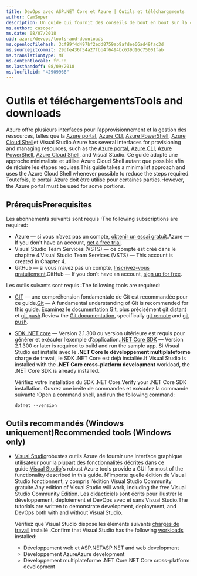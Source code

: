 ```yaml
---
title: DevOps avec ASP.NET Core et Azure | Outils et téléchargements
author: CamSoper
description: Un guide qui fournit des conseils de bout en bout sur la création d’un pipeline DevOps pour une application ASP.NET Core hébergée dans Azure.
ms.author: casoper
ms.date: 08/07/2018
uid: azure/devops/tools-and-downloads
ms.openlocfilehash: 3cf99f4d497bf2edd8759ab9afdee66ad49fac3d
ms.sourcegitcommit: 29dfe436f54a27fbb4f6494bc639d16c75001fab
ms.translationtype: MT
ms.contentlocale: fr-FR
ms.lasthandoff: 08/09/2018
ms.locfileid: "42909968"
---
```

# <a name="tools-and-downloads"></a><span data-ttu-id="c80a6-103">Outils et téléchargements</span><span class="sxs-lookup"><span data-stu-id="c80a6-103">Tools and downloads</span></span>

<span data-ttu-id="c80a6-104">Azure offre plusieurs interfaces pour l’approvisionnement et la gestion des ressources, telles que la [Azure portal](https://portal.azure.com), [Azure CLI](https://docs.microsoft.com/cli/azure/), [Azure PowerShell](https://docs.microsoft.com/en-us/powershell/azure/overview), [Azure Cloud Shell](https://shell.azure.com/bash)et Visual Studio.</span><span class="sxs-lookup"><span data-stu-id="c80a6-104">Azure has several interfaces for provisioning and managing resources, such as the [Azure portal](https://portal.azure.com), [Azure CLI](https://docs.microsoft.com/cli/azure/), [Azure PowerShell](https://docs.microsoft.com/en-us/powershell/azure/overview), [Azure Cloud Shell](https://shell.azure.com/bash), and Visual Studio.</span></span> <span data-ttu-id="c80a6-105">Ce guide adopte une approche minimaliste et utilise Azure Cloud Shell autant que possible afin de réduire les étapes requises.</span><span class="sxs-lookup"><span data-stu-id="c80a6-105">This guide takes a minimalist approach and uses the Azure Cloud Shell whenever possible to reduce the steps required.</span></span> <span data-ttu-id="c80a6-106">Toutefois, le portail Azure doit être utilisé pour certaines parties.</span><span class="sxs-lookup"><span data-stu-id="c80a6-106">However, the Azure portal must be used for some portions.</span></span>

## <a name="prerequisites"></a><span data-ttu-id="c80a6-107">Prérequis</span><span class="sxs-lookup"><span data-stu-id="c80a6-107">Prerequisites</span></span>

<span data-ttu-id="c80a6-108">Les abonnements suivants sont requis :</span><span class="sxs-lookup"><span data-stu-id="c80a6-108">The following subscriptions are required:</span></span>

* <span data-ttu-id="c80a6-109">Azure &mdash; si vous n’avez pas un compte, [obtenir un essai gratuit](https://azure.microsoft.com/free/).</span><span class="sxs-lookup"><span data-stu-id="c80a6-109">Azure &mdash; If you don't have an account, [get a free trial](https://azure.microsoft.com/free/).</span></span>
* <span data-ttu-id="c80a6-110">Visual Studio Team Services (VSTS) &mdash; ce compte est créé dans le chapitre 4.</span><span class="sxs-lookup"><span data-stu-id="c80a6-110">Visual Studio Team Services (VSTS) &mdash; This account is created in Chapter 4.</span></span>
* <span data-ttu-id="c80a6-111">GitHub &mdash; si vous n’avez pas un compte, [Inscrivez-vous gratuitement](https://github.com/join).</span><span class="sxs-lookup"><span data-stu-id="c80a6-111">GitHub &mdash; If you don't have an account, [sign up for free](https://github.com/join).</span></span>

<span data-ttu-id="c80a6-112">Les outils suivants sont requis :</span><span class="sxs-lookup"><span data-stu-id="c80a6-112">The following tools are required:</span></span>

* <span data-ttu-id="c80a6-113">[GIT](https://git-scm.com/downloads) &mdash; une compréhension fondamentale de Git est recommandée pour ce guide.</span><span class="sxs-lookup"><span data-stu-id="c80a6-113">[Git](https://git-scm.com/downloads) &mdash; A fundamental understanding of Git is recommended for this guide.</span></span> <span data-ttu-id="c80a6-114">Examinez le [documentation Git](https://git-scm.com/doc), plus précisément [git distant](https://git-scm.com/docs/git-remote) et [git push](https://git-scm.com/docs/git-push).</span><span class="sxs-lookup"><span data-stu-id="c80a6-114">Review the [Git documentation](https://git-scm.com/doc), specifically [git remote](https://git-scm.com/docs/git-remote) and [git push](https://git-scm.com/docs/git-push).</span></span>
* <span data-ttu-id="c80a6-115">[SDK .NET core](https://www.microsoft.com/net/download/) &mdash; Version 2.1.300 ou version ultérieure est requis pour générer et exécuter l’exemple d’application.</span><span class="sxs-lookup"><span data-stu-id="c80a6-115">[.NET Core SDK](https://www.microsoft.com/net/download/) &mdash; Version 2.1.300 or later is required to build and run the sample app.</span></span> <span data-ttu-id="c80a6-116">Si Visual Studio est installé avec le **.NET Core le développement multiplateforme** charge de travail, le SDK .NET Core est déjà installée.</span><span class="sxs-lookup"><span data-stu-id="c80a6-116">If Visual Studio is installed with the **.NET Core cross-platform development** workload, the .NET Core SDK is already installed.</span></span>

    <span data-ttu-id="c80a6-117">Vérifiez votre installation du SDK .NET Core.</span><span class="sxs-lookup"><span data-stu-id="c80a6-117">Verify your .NET Core SDK installation.</span></span> <span data-ttu-id="c80a6-118">Ouvrez une invite de commandes et exécutez la commande suivante :</span><span class="sxs-lookup"><span data-stu-id="c80a6-118">Open a command shell, and run the following command:</span></span>

    ```console
    dotnet --version
    ```

## <a name="recommended-tools-windows-only"></a><span data-ttu-id="c80a6-119">Outils recommandés (Windows uniquement)</span><span class="sxs-lookup"><span data-stu-id="c80a6-119">Recommended tools (Windows only)</span></span>

* <span data-ttu-id="c80a6-120">[Visual Studio](https://www.visualstudio.com/)robustes outils Azure de fournir une interface graphique utilisateur pour la plupart des fonctionnalités décrites dans ce guide.</span><span class="sxs-lookup"><span data-stu-id="c80a6-120">[Visual Studio](https://www.visualstudio.com/)'s robust Azure tools provide a GUI for most of the functionality described in this guide.</span></span> <span data-ttu-id="c80a6-121">N’importe quelle édition de Visual Studio fonctionnent, y compris l’édition Visual Studio Community gratuite.</span><span class="sxs-lookup"><span data-stu-id="c80a6-121">Any edition of Visual Studio will work, including the free Visual Studio Community Edition.</span></span> <span data-ttu-id="c80a6-122">Les didacticiels sont écrits pour illustrer le développement, déploiement et DevOps avec et sans Visual Studio.</span><span class="sxs-lookup"><span data-stu-id="c80a6-122">The tutorials are written to demonstrate development, deployment, and DevOps both with and without Visual Studio.</span></span>

  <span data-ttu-id="c80a6-123">Vérifiez que Visual Studio dispose les éléments suivants [charges de travail](https://docs.microsoft.com/visualstudio/install/modify-visual-studio) installé :</span><span class="sxs-lookup"><span data-stu-id="c80a6-123">Confirm that Visual Studio has the following [workloads](https://docs.microsoft.com/visualstudio/install/modify-visual-studio) installed:</span></span>

  * <span data-ttu-id="c80a6-124">Développement web et ASP.NET</span><span class="sxs-lookup"><span data-stu-id="c80a6-124">ASP.NET and web development</span></span>
  * <span data-ttu-id="c80a6-125">Développement Azure</span><span class="sxs-lookup"><span data-stu-id="c80a6-125">Azure development</span></span>
  * <span data-ttu-id="c80a6-126">Développement multiplateforme .NET Core</span><span class="sxs-lookup"><span data-stu-id="c80a6-126">.NET Core cross-platform development</span></span>
